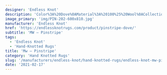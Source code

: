 ```yaml
---
designer: 'Endless Knot'
description: 'Color%3A%20Dove%0AMaterial%3A%20100%25%20Wool%0ACollection%3A%20Hand-Knotted%20Collection'
image_primary: 'img/PIN-202-600x810.jpg'
manufacturer: 'Endless Knot'
href: 'https://endlessknotrugs.com/product/pinstripe-dove/'
subtitle: 'MW – Pinstripe'
tags:
  - 'Endless Knot'
  - 'Hand-Knotted Rugs'
title: 'Mw – Pinstripe'
category: 'Hand Knotted Rugs'
slug: '/manufacturers/endless-knot/hand-knotted-rugs/endless-knot-mw-pinstripe'
date: '2021-02-17'
---
```

